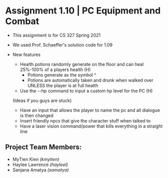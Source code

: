 # Assignment 1.10 | PC Equipment and Combat
- This assignment is for CS 327 Spring 2021
- We used Prof. Schaeffer's solution code for 1.09
- New features
  - Health potions randomly generate on the floor and can heal 25%-100% of a players health (H)
     - Potions generate as the symbol ^
     - Potions are automatically taken and drunk when walked over UNLESS the player is at full health
  - Use the --hp command to input a custom hp level for the PC (H)
  
  
  (Ideas if you guys are stuck)
  - Have an input that allows the player to name the pc and all dialogue is then changed
  - Insert friendly npcs that give the character stuff when talked to 
  - Have a laser vision command/power that kills everything in a straight line

## Project Team Members:
- MyTien Kien *(kmytien)*
- Haylee Lawrence *(hayleel)*
- Sanjana Amatya *(samatya)*
